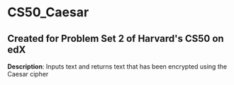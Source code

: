 # CS50_Caesar
## Created for Problem Set 2 of Harvard's CS50 on edX

**Description**: Inputs text and returns text that has been encrypted using the Caesar cipher
